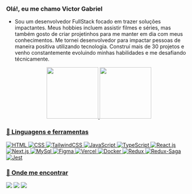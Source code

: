 ### Olá!, eu me chamo Victor Gabriel

- Sou um desenvolvedor FullStack focado em trazer soluções impactantes. Meus hobbies incluem assistir filmes e séries, mas também gosto de criar projetinhos para me manter em dia com meus conhecimentos. Me tornei desenvolvedor para impactar pessoas de maneira positiva utilizando tecnologia. Construí mais de 30 projetos e venho constantemente evoluindo minhas habilidades e me desafiando técnicamente.

<div align="center">
  <a href="https://github.com/victorbr988">
  <img height="140em" src="https://github-readme-stats.vercel.app/api?username=victorbr988&show_icons=true&theme=tokyonight&include_all_commits=true&count_private=true"/>
  <img height="140em" src="https://github-readme-stats.vercel.app/api/top-langs/?username=victorbr988&layout=compact&langs_count=7&theme=tokyonight"/>
</div>

### 🚀 Linguagens e ferramentas

![HTML](https://img.shields.io/badge/-HTML-E34F26?style=flat-square&logo=HTML5&logoColor=white)
![CSS](https://img.shields.io/badge/-CSS-1572B6?style=flat-square&logo=css3&logoColor=white)
![TailwindCSS](https://img.shields.io/badge/-TailwindCSS-06B6D4?style=flat-square&logo=TailwindCSS&logoColor=white)
![JavaScript](https://img.shields.io/badge/-JavaScript-F7DF1E?style=flat-square&logo=Javascript&logoColor=black)
![TypeScript](https://img.shields.io/badge/-TypeScript-007ACC?style=flat-square&logo=Typescript&logoColor=white)
![React.js](https://img.shields.io/badge/-React.js-61DAFB?style=flat-square&logo=React&logoColor=white)
![Next.js](https://img.shields.io/badge/-Next.js-000000?style=flat-square&logo=Next.js&logoColor=white)
![MySql](https://img.shields.io/badge/-Mysql-blue?style=flat-square&logo=Mysql&logoColor=white)
![Figma](https://img.shields.io/badge/-Figma-F24E1E?style=flat-square&logo=Figma&logoColor=white)
![Vercel](https://img.shields.io/badge/-Vercel-000000?style=flat-square&logo=Vercel&logoColor=white)
![Docker](https://img.shields.io/badge/-Docker-5849BE?style=flat-square&logo=docker&logoColor=blue)
![Redux](https://img.shields.io/badge/-Redux-red?style=flat-square&logo=redux&logoColor=white)
![Redux-Saga](https://img.shields.io/badge/-ReduxSaga-green?style=flat-square&logo=ReduxSaga&logoColor=blue)
![Jest](https://img.shields.io/badge/-Jest-red?style=flat-square&logo=Jest&logoColor=white)

### 🔎 Onde me encontrar

  <a href="https://instagram.com/gab_ulquiorrasbtn" target="_blank"><img src="https://img.shields.io/badge/-Instagram-%23E4405F?style=for-the-badge&logo=instagram&logoColor=white" target="_blank"></a>
  <a href = "mailto:gabrielvghs666@gmail.com"><img src="https://img.shields.io/badge/Gmail-D14836?style=for-the-badge&logo=gmail&logoColor=white" target="_blank"></a>
  <a href="https://www.linkedin.com/in/victor-gabriel-2543241b8/" target="_blank"><img src="https://img.shields.io/badge/-LinkedIn-%230077B5?style=for-the-badge&logo=linkedin&logoColor=white" target="_blank"></a>
  
</div>
